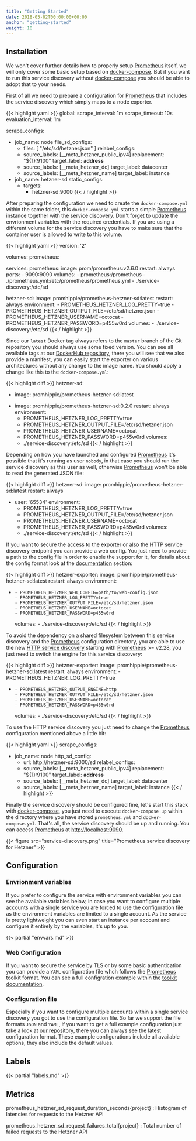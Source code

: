 ```yaml
---
title: "Getting Started"
date: 2018-05-02T00:00:00+00:00
anchor: "getting-started"
weight: 10
---
```


## Installation

We won't cover further details how to properly setup [Prometheus](https://prometheus.io) itself, we will only cover some basic setup based on [docker-compose](https://docs.docker.com/compose/). But if you want to run this service discovery without [docker-compose](https://docs.docker.com/compose/) you should be able to adopt that to your needs.

First of all we need to prepare a configuration for [Prometheus](https://prometheus.io) that includes the service discovery which simply maps to a node exporter.

{{< highlight yaml >}}
global:
  scrape_interval: 1m
  scrape_timeout: 10s
  evaluation_interval: 1m

scrape_configs:
- job_name: node
  file_sd_configs:
  - files: [ "/etc/sd/hetzner.json" ]
  relabel_configs:
  - source_labels: [__meta_hetzner_public_ipv4]
    replacement: "${1}:9100"
    target_label: __address__
  - source_labels: [__meta_hetzner_dc]
    target_label: datacenter
  - source_labels: [__meta_hetzner_name]
    target_label: instance
- job_name: hetzner-sd
  static_configs:
  - targets:
    - hetzner-sd:9000
{{< / highlight >}}

After preparing the configuration we need to create the `docker-compose.yml` within the same folder, this `docker-compose.yml` starts a simple [Prometheus](https://prometheus.io) instance together with the service discovery. Don't forget to update the envrionment variables with the required credentials. If you are using a different volume for the service discovery you have to make sure that the container user is allowed to write to this volume.

{{< highlight yaml >}}
version: '2'

volumes:
  prometheus:

services:
  prometheus:
    image: prom/prometheus:v2.6.0
    restart: always
    ports:
      - 9090:9090
    volumes:
      - prometheus:/prometheus
      - ./prometheus.yml:/etc/prometheus/prometheus.yml
      - ./service-discovery:/etc/sd

  hetzner-sd:
    image: promhippie/prometheus-hetzner-sd:latest
    restart: always
    environment:
      - PROMETHEUS_HETZNER_LOG_PRETTY=true
      - PROMETHEUS_HETZNER_OUTPUT_FILE=/etc/sd/hetzner.json
      - PROMETHEUS_HETZNER_USERNAME=octocat
      - PROMETHEUS_HETZNER_PASSWORD=p455w0rd
    volumes:
      - ./service-discovery:/etc/sd
{{< / highlight >}}

Since our `latest` Docker tag always refers to the `master` branch of the Git repository you should always use some fixed version. You can see all available tags at our [DockerHub repository](https://hub.docker.com/r/promhippie/prometheus-hetzner-sd/tags/), there you will see that we also provide a manifest, you can easily start the exporter on various architectures without any change to the image name. You should apply a change like this to the `docker-compose.yml`:

{{< highlight diff >}}
  hetzner-sd:
-   image: promhippie/prometheus-hetzner-sd:latest
+   image: promhippie/prometheus-hetzner-sd:0.2.0
    restart: always
    environment:
      - PROMETHEUS_HETZNER_LOG_PRETTY=true
      - PROMETHEUS_HETZNER_OUTPUT_FILE=/etc/sd/hetzner.json
      - PROMETHEUS_HETZNER_USERNAME=octocat
      - PROMETHEUS_HETZNER_PASSWORD=p455w0rd
    volumes:
      - ./service-discovery:/etc/sd
{{< / highlight >}}

Depending on how you have launched and configured [Prometheus](https://prometheus.io) it's possible that it's running as user `nobody`, in that case you should run the service discovery as this user as well, otherwise [Prometheus](https://prometheus.io) won't be able to read the generated JSON file:

{{< highlight diff >}}
  hetzner-sd:
    image: promhippie/prometheus-hetzner-sd:latest
    restart: always
+   user: '65534'
    environment:
      - PROMETHEUS_HETZNER_LOG_PRETTY=true
      - PROMETHEUS_HETZNER_OUTPUT_FILE=/etc/sd/hetzner.json
      - PROMETHEUS_HETZNER_USERNAME=octocat
      - PROMETHEUS_HETZNER_PASSWORD=p455w0rd
    volumes:
      - ./service-discovery:/etc/sd
{{< / highlight >}}

If you want to secure the access to the exporter or also the HTTP service discovery endpoint you can provide a web config. You just need to provide a path to the config file in order to enable the support for it, for details about the config format look at the [documentation](#web-configuration) section:

{{< highlight diff >}}
  hetzner-exporter:
    image: promhippie/prometheus-hetzner-sd:latest
    restart: always
    environment:
+     - PROMETHEUS_HETZNER_WEB_CONFIG=path/to/web-config.json
      - PROMETHEUS_HETZNER_LOG_PRETTY=true
      - PROMETHEUS_HETZNER_OUTPUT_FILE=/etc/sd/hetzner.json
      - PROMETHEUS_HETZNER_USERNAME=octocat
      - PROMETHEUS_HETZNER_PASSWORD=p455w0rd
    volumes:
      - ./service-discovery:/etc/sd
{{< / highlight >}}

To avoid the dependency on a shared filesystem between this service discovery and the [Prometheus](https://prometheus.io) configuration directory, you are able to use the new [HTTP service discovery](https://prometheus.io/docs/prometheus/2.28/configuration/configuration/#http_sd_config) starting with [Prometheus](https://prometheus.io) >= v2.28, you just need to switch the engine for this service discovery:

{{< highlight diff >}}
  hetzner-exporter:
    image: promhippie/prometheus-hetzner-sd:latest
    restart: always
    environment:
      - PROMETHEUS_HETZNER_LOG_PRETTY=true
+     - PROMETHEUS_HETZNER_OUTPUT_ENGINE=http
      - PROMETHEUS_HETZNER_OUTPUT_FILE=/etc/sd/hetzner.json
      - PROMETHEUS_HETZNER_USERNAME=octocat
      - PROMETHEUS_HETZNER_PASSWORD=p455w0rd
    volumes:
      - ./service-discovery:/etc/sd
{{< / highlight >}}

To use the HTTP service discovery you just need to change the [Prometheus](https://prometheus.io) configuration mentioned above a little bit:

{{< highlight yaml >}}
scrape_configs:
- job_name: node
  http_sd_config:
  - url: http://hetzner-sd:9000/sd
  relabel_configs:
  - source_labels: [__meta_hetzner_public_ipv4]
    replacement: "${1}:9100"
    target_label: __address__
  - source_labels: [__meta_hetzner_dc]
    target_label: datacenter
  - source_labels: [__meta_hetzner_name]
    target_label: instance
{{< / highlight >}}

Finally the service discovery should be configured fine, let's start this stack with [docker-compose](https://docs.docker.com/compose/), you just need to execute `docker-compose up` within the directory where you have stored `prometheus.yml` and `docker-compose.yml`. That's all, the service discovery should be up and running. You can access [Prometheus](https://prometheus.io) at [http://localhost:9090](http://localhost:9090).

{{< figure src="service-discovery.png" title="Prometheus service discovery for Hetzner" >}}

## Configuration

### Envrionment variables

If you prefer to configure the service with environment variables you can see the available variables below, in case you want to configure multiple accounts with a single service you are forced to use the configuration file as the environment variables are limited to a single account. As the service is pretty lightweight you can even start an instance per account and configure it entirely by the variables, it's up to you.

{{< partial "envvars.md" >}}

### Web Configuration

If you want to secure the service by TLS or by some basic authentication you can provide a `YAML` configuration file whch follows the [Prometheus](https://prometheus.io) toolkit format. You can see a full configration example within the [toolkit documentation](https://github.com/prometheus/exporter-toolkit/blob/master/docs/web-configuration.md).

### Configuration file

Especially if you want to configure multiple accounts within a single service discovery you got to use the configuration file. So far we support the file formats `JSON` and `YAML`, if you want to get a full example configuration just take a look at [our repository](https://github.com/promhippie/prometheus-hetzner-sd/tree/master/config), there you can always see the latest configuration format. These example configurations include all available options, they also include the default values.

## Labels

{{< partial "labels.md" >}}

## Metrics

prometheus_hetzner_sd_request_duration_seconds{project}
: Histogram of latencies for requests to the Hetzner API

prometheus_hetzner_sd_request_failures_total{project}
: Total number of failed requests to the Hetzner API
